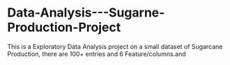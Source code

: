 # Data-Analysis---Sugarne-Production-Project
This is a Exploratory Data Analysis project on  a small dataset of Sugarcane Production, there are 100+ entries and 6 Feature/columns.and 
